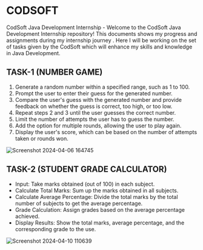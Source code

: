 # CODSOFT

CodSoft Java Development Internship -
Welcome to the CodSoft Java Development Internship repository! This documents shows my progress and assignments during my internship journey . Here I will be working on the set of tasks given by the CodSoft which will enhance my skills and knowledge in Java Development.

## TASK-1 (NUMBER GAME)
1. Generate a random number within a specified range, such as 1 to 100.
2. Prompt the user to enter their guess for the generated number.
3. Compare the user's guess with the generated number and provide feedback on whether the guess is correct, too high, or too low.
4. Repeat steps 2 and 3 until the user guesses the correct number.
5. Limit the number of attempts the user has to guess the number.
6. Add the option for multiple rounds, allowing the user to play again.
7. Display the user's score, which can be based on the number of attempts taken or rounds won.
   
![Screenshot 2024-04-06 164745](https://github.com/Pujadhara/CODSOFT/assets/162097778/3c434fc8-f56c-4ace-9d8e-f2837d8b1c83)

## TASK-2 (STUDENT GRADE CALCULATOR)
- Input: Take marks obtained (out of 100) in each subject.
- Calculate Total Marks: Sum up the marks obtained in all subjects.
- Calculate Average Percentage: Divide the total marks by the total number of subjects to get the average percentage.
- Grade Calculation: Assign grades based on the average percentage achieved.
- Display Results: Show the total marks, average percentage, and the corresponding grade to the use.

![Screenshot 2024-04-10 110639](https://github.com/Pujadhara/CODSOFT/assets/162097778/2b0f9e3a-268f-4b06-874c-a6cc47da4c45)
